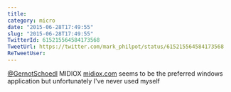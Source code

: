 ```yaml
---
title: 
category: micro
date: "2015-06-28T17:49:55"
slug: "2015-06-28T17:49:55"
TwitterId: 615215564584173568
TweetUrl: https://twitter.com/mark_philpot/status/615215564584173568
ReTweetUser: 
---
```


[@GernotSchoedl](https://twitter.com/GernotSchoedl) MIDIOX [midiox.com](http://www.midiox.com/) seems to be the preferred windows application but unfortunately I've never used myself